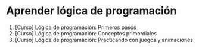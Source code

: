 # Aprender lógica de programación

1. [Curso] Lógica de programación: Primeros pasos
2. [Curso] Lógica de programación: Conceptos primordiales
3. [Curso] Lógica de programación: Practicando con juegos y animaciones